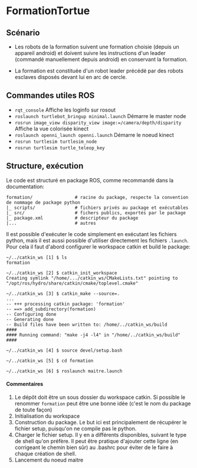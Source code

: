 FormationTortue
===============

## Scénario

- Les robots de la formation suivent une formation choisie (depuis un appareil android) et doivent suivre les instructions d'un leader (commandé manuellement depuis android) en conservant la formation.

- La formation est constituée d'un robot leader précédé par des robots esclaves disposés devant lui en arc de cercle.


## Commandes utiles ROS

* `rqt_console` Affiche les loginfo sur rosout
* `roslaunch turtlebot_bringup minimal.launch` Démarre le master node
* `rosrun image_view disparity_view image:=/camera/depth/disparity` Affiche la vue colorisée kinect
* `roslaunch openni_launch openni.launch` Démarre le noeud kinect
* `rosrun turtlesim turtlesim_node`
* `rosrun turtlesim turtle_teleop_key`

## Structure, exécution

Le code est structuré en package ROS, comme recommandé dans la documentation:

```
formation/                # racine du package, respecte la convention de nommage de package python
|_ scripts/               # fichiers privés au package et exécutables
|_ src/                   # fichers publics, exportés par le package
|_ package.xml            # descripteur du package
|...                      # autres
```

Il est possible d'exécuter le code simplement en exécutant les fichiers python, mais il est aussi possible d'utiliser directement les fichiers `.launch`. Pour cela il faut d'abord configurer le workspace catkin et build le package:

```
~/../catkin_ws [1] $ ls
formation

~/../catkin_ws [2] $ catkin_init_workspace
Creating symlink "/home/.../catkin_ws/CMakeLists.txt" pointing to "/opt/ros/hydro/share/catkin/cmake/toplevel.cmake"

~/../catkin_ws [3] $ catkin_make --source=.
...
-- +++ processing catkin package: 'formation'
-- ==> add_subdirectory(formation)
-- Configuring done
-- Generating done
-- Build files have been written to: /home/../catkin_ws/build
####
#### Running command: "make -j4 -l4" in "/home/../catkin_ws/build"
####

~/../catkin_ws [4] $ source devel/setup.bash

~/../catkin_ws [5] $ cd formation

~/../catkin_ws [6] $ roslaunch maitre.launch

```

#### Commentaires

1. Le dépôt doit être un sous dossier du workspace catkin. Si possible le renommer `formation` peut être une bonne idée (c'est le nom du package de toute façon)
2. Initialisation du workspace
3. Construction du package. Le but ici est principalement de récupérer le fichier setup, puisqu'on ne compile pas le python.
4. Charger le fichier setup. Il y en a différents disponibles, suivant le type de shell qu'on préfère. Il peut être pratique d'ajouter cette ligne (en corrigeant le chemin bien sûr) au .bashrc pour éviter de le faire à chaque création de shell.
6. Lancement du noeud maitre